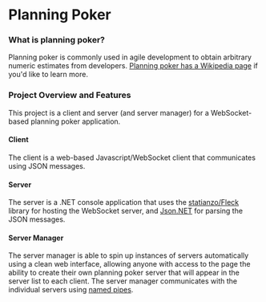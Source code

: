 # Planning Poker

### What is planning poker?

Planning poker is commonly used in agile development to obtain arbitrary numeric estimates from developers. [Planning poker has a Wikipedia page](http://en.wikipedia.org/wiki/Planning_poker) if you'd like to learn more.

### Project Overview and Features

This project is a client and server (and server manager) for a WebSocket-based planning poker application.

#### Client

The client is a web-based Javascript/WebSocket client that communicates using JSON messages.

#### Server

The server is a .NET console application that uses the [statianzo/Fleck](https://github.com/statianzo/Fleck) library for hosting the WebSocket server, and [Json.NET](http://james.newtonking.com/pages/json-net.aspx) for parsing the JSON messages.

#### Server Manager

The server manager is able to spin up instances of servers automatically using a clean web interface, allowing anyone with access to the page the ability to create their own planning poker server that will appear in the server list to each client. The server manager communicates with the individual servers using [named pipes](http://en.wikipedia.org/wiki/Named_pipe).
